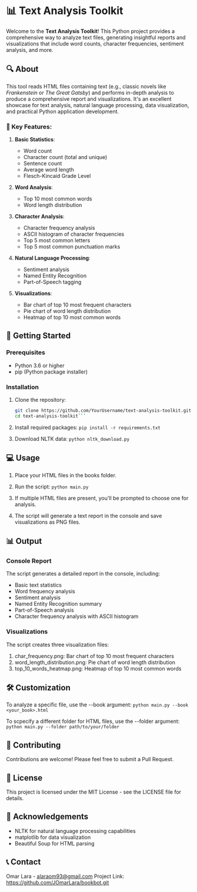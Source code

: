 # 📊 Text Analysis Toolkit

Welcome to the **Text Analysis Toolkit**! This Python project provides a comprehensive way to analyze text files, generating insightful reports and visualizations that include word counts, character frequencies, sentiment analysis, and more.

## 🔍 About

This tool reads HTML files containing text (e.g., classic novels like *Frankenstein* or *The Great Gatsby*) and performs in-depth analysis to produce a comprehensive report and visualizations. It's an excellent showcase for text analysis, natural language processing, data visualization, and practical Python application development.

### 🌟 Key Features:

1. **Basic Statistics**:
   - Word count
   - Character count (total and unique)
   - Sentence count
   - Average word length
   - Flesch-Kincaid Grade Level

2. **Word Analysis**:
   - Top 10 most common words
   - Word length distribution

3. **Character Analysis**:
   - Character frequency analysis
   - ASCII histogram of character frequencies
   - Top 5 most common letters
   - Top 5 most common punctuation marks

4. **Natural Language Processing**:
   - Sentiment analysis
   - Named Entity Recognition
   - Part-of-Speech tagging

5. **Visualizations**:
   - Bar chart of top 10 most frequent characters
   - Pie chart of word length distribution
   - Heatmap of top 10 most common words

## 🚀 Getting Started

### Prerequisites
- Python 3.6 or higher
- pip (Python package installer)

### Installation
1. Clone the repository:
   ```bash
   git clone https://github.com/YourUsername/text-analysis-toolkit.git
   cd text-analysis-toolkit```

2. Install required packages:
   ``` pip install -r requirements.txt ```

3. Download NLTK data:
   ``` python nltk_download.py ```

## 💻 Usage
1. Place your HTML files in the books folder.
   
2. Run the script:
``` python main.py ```

3. If multiple HTML files are present, you'll be prompted to choose one for analysis.
   
4. The script will generate a text report in the console and save visualizations as PNG files.
   
## 📊 Output
### Console Report
The script generates a detailed report in the console, including:

- Basic text statistics
- Word frequency analysis
- Sentiment analysis
- Named Entity Recognition summary
- Part-of-Speech analysis
- Character frequency analysis with ASCII histogram
  
### Visualizations
The script creates three visualization files:
1. char_frequency.png: Bar chart of top 10 most frequent characters
2. word_length_distribution.png: Pie chart of word length distribution
3. top_10_words_heatmap.png: Heatmap of top 10 most common words

## 🛠 Customization
To analyze a specific file, use the --book argument:
``` python main.py --book <your_book>.html ```

To scpecify a different folder for HTML files, use the --folder argument:
``` python main.py --folder path/to/your/folder ```

## 🤝 Contributing
Contributions are welcome! Please feel free to submit a Pull Request.

## 📜 License
This project is licensed under the MIT License - see the LICENSE file for details.

## 🙏 Acknowledgements
- NLTK for natural language processing capabilities
- matplotlib for data visualization
- Beautiful Soup for HTML parsing

## 📞 Contact
Omar Lara - alaraom93@gmail.com
Project Link: https://github.com/JOmarLara/bookbot.git
